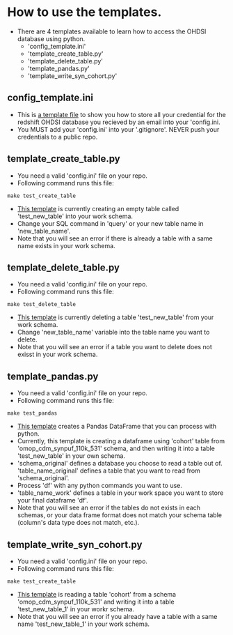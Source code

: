 # How to use the templates.
* There are 4 templates available to learn how to access the OHDSI database using python.
  * 'config_template.ini'
  * 'template_create_table.py'
  * 'template_delete_table.py'
  * 'template_pandas.py'
  * 'template_write_syn_cohort.py'

## config_template.ini
* This is [a template file](https://github.com/ds5110/project-corcoraq/tree/main/src/config_template.ini) to show you how to store all your credential for the redshift OHDSI database you recieved by an email into your 'config.ini.
* You MUST add your 'config.ini' into your '.gitignore'. NEVER push your credentials to a public repo.

## template_create_table.py
* You need a valid 'config.ini' file on your repo.
* Following command runs this file:
```
make test_create_table
```
* [This template](https://github.com/ds5110/project-corcoraq/tree/main/src/template_create_table.py) is currently creating an empty table called 'test_new_table' into your work schema.
* Change your SQL command in 'query' or your new table name in 'new_table_name'.
* Note that you will see an error if there is already a table with a same name exists in your work schema.

## template_delete_table.py
* You need a valid 'config.ini' file on your repo.
* Following command runs this file:
```
make test_delete_table
```
* [This template](https://github.com/ds5110/project-corcoraq/tree/main/src/template_delete_table.py) is currently deleting a table 'test_new_table' from your work schema.
* Change 'new_table_name' variable into the table name you want to delete.
* Note that you will see an error if a table you want to delete does not exisst in your work schema.

## template_pandas.py
* You need a valid 'config.ini' file on your repo.
* Following command runs this file:
```
make test_pandas
```
* [This template](https://github.com/ds5110/project-corcoraq/tree/main/src/template_pandas.py) creates a Pandas DataFrame that you can process with python.
* Currently, this template is creating a dataframe using 'cohort' table from 'omop_cdm_synpuf_110k_531' schema, and then writing it into a table 'test_new_table' in your own schema.
* 'schema_original' defines a database you choose to read a table out of. 'table_name_original' defines a table that you want to read from 'schema_original'.
* Process 'df' with any python commands you want to use.
* 'table_name_work' defines a table in your work space you want to store your final dataframe 'df'.
* Note that you will see an error if the tables do not exists in each schemas, or your data frame format does not match your schema table (column's data type does not match, etc.).
## template_write_syn_cohort.py
* You need a valid 'config.ini' file on your repo.
* Following command runs this file:
```
make test_create_table
```
* [This template](https://github.com/ds5110/project-corcoraq/tree/main/src/template_write_syn_cohort.py) is reading a table 'cohort' from a schema 'omop_cdm_synpuf_110k_531' and writing it into a table 'test_new_table_1' in your workr schema.
* Note that you will see an error if you already have a table with a same name 'test_new_table_1' in your work schema.